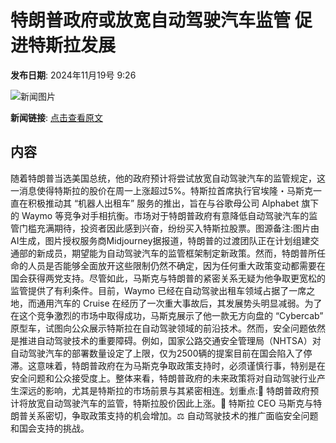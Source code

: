 # 特朗普政府或放宽自动驾驶汽车监管 促进特斯拉发展

**发布日期**: 2024年11月19号 9:26

![新闻图片](https://pic.chinaz.com/picmap/202306291717223747_0.jpg)

**新闻链接**: [点击查看原文](https://www.aibase.com/zh/news/13308)

## 内容

随着特朗普当选美国总统，他的政府预计将尝试放宽自动驾驶汽车的监管规定，这一消息使得特斯拉的股价在周一上涨超过5%。特斯拉首席执行官埃隆・马斯克一直在积极推动其 “机器人出租车” 服务的推出，旨在与谷歌母公司 Alphabet 旗下的 Waymo 等竞争对手相抗衡。市场对于特朗普政府有意降低自动驾驶汽车的监管门槛充满期待，投资者因此感到兴奋，纷纷买入特斯拉股票。图源备注:图片由AI生成，图片授权服务商Midjourney据报道，特朗普的过渡团队正在计划组建交通部的新成员，期望能为自动驾驶汽车的监管框架制定新政策。然而，特朗普所任命的人员是否能够全面放开这些限制仍然不确定，因为任何重大政策变动都需要在国会获得两党支持。尽管如此，马斯克与特朗普的紧密关系无疑为他争取更宽松的监管提供了有利条件。目前，Waymo 已经在自动驾驶出租车领域占据了一席之地，而通用汽车的 Cruise 在经历了一次重大事故后，其发展势头明显减弱。为了在这个竞争激烈的市场中取得成功，马斯克展示了他一款无方向盘的 “Cybercab” 原型车，试图向公众展示特斯拉在自动驾驶领域的前沿技术。然而，安全问题依然是推进自动驾驶技术的重要障碍。例如，国家公路交通安全管理局（NHTSA）对自动驾驶汽车的部署数量设定了上限，仅为2500辆的提案目前在国会陷入了停滞。这意味着，特朗普政府在为马斯克争取政策支持时，必须谨慎行事，特别是在安全问题和公众接受度上。整体来看，特朗普政府的未来政策将对自动驾驶行业产生深远的影响，尤其是特斯拉的市场前景与其紧密相连。划重点:🚗 特朗普政府预计将放宽自动驾驶汽车的监管，特斯拉股价因此上涨。🤝 特斯拉 CEO 马斯克与特朗普关系密切，争取政策支持的机会增加。⚖️ 自动驾驶技术的推广面临安全问题和国会支持的挑战。
